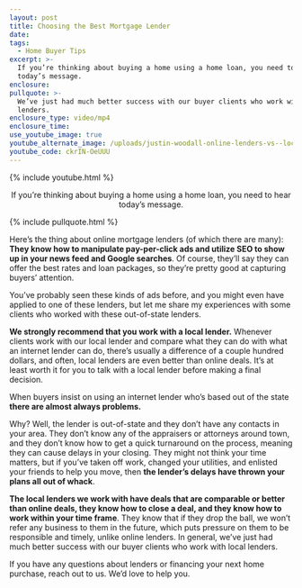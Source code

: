 ```yaml
---
layout: post
title: Choosing the Best Mortgage Lender
date:
tags:
  - Home Buyer Tips
excerpt: >-
  If you’re thinking about buying a home using a home loan, you need to hear
  today’s message.
enclosure:
pullquote: >-
  We’ve just had much better success with our buyer clients who work with local
  lenders.
enclosure_type: video/mp4
enclosure_time:
use_youtube_image: true
youtube_alternate_image: /uploads/justin-woodall-online-lenders-vs--local-lenders-yt.jpg
youtube_code: ckrIN-OeUUU
---
```


{% include youtube.html %}<center>If you’re thinking about buying a home using a home loan, you need to hear today’s message.</center>

{% include pullquote.html %}

Here’s the thing about online mortgage lenders (of which there are many): **They know how to manipulate pay-per-click ads and utilize SEO to show up in your news feed and Google searches**. Of course, they’ll say they can offer the best rates and loan packages, so they’re pretty good at capturing buyers’ attention.

You’ve probably seen these kinds of ads before, and you might even have applied to one of these lenders, but let me share my experiences with some clients who worked with these out-of-state lenders.

**We strongly recommend that you work with a local lender.** Whenever clients work with our local lender and compare what they can do with what an internet lender can do, there’s usually a difference of a couple hundred dollars, and often, local lenders are even better than online deals. It’s at least worth it for you to talk with a local lender before making a final decision.&nbsp;

When buyers insist on using an internet lender who’s based out of the state **there are almost always problems.**

Why? Well, the lender is out-of-state and they don’t have any contacts in your area. They don’t know any of the appraisers or attorneys around town, and they don’t know how to get a quick turnaround on the process, meaning they can cause delays in your closing. They might not think your time matters, but if you’ve taken off work, changed your utilities, and enlisted your friends to help you move, then **the lender’s delays have thrown your plans all out of whack**.

**The local lenders we work with have deals that are comparable or better than online deals, they know how to close a deal, and they know how to work within your time frame**. They know that if they drop the ball, we won’t refer any business to them in the future, which puts pressure on them to be responsible and timely, unlike online lenders. In general, we’ve just had much better success with our buyer clients who work with local lenders.

If you have any questions about lenders or financing your next home purchase, reach out to us. We’d love to help you.